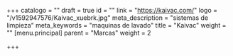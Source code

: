 +++
catalogo = ""
draft = true
id = ""
link = "https://kaivac.com/"
logo = "/v1592947576/Kaivac_xuebrk.jpg"
meta_description = "sistemas de limpieza"
meta_keywords = "maquinas de lavado"
title = "Kaivac"
weight = ""
[menu.principal]
parent = "Marcas"
weight = 2

+++
